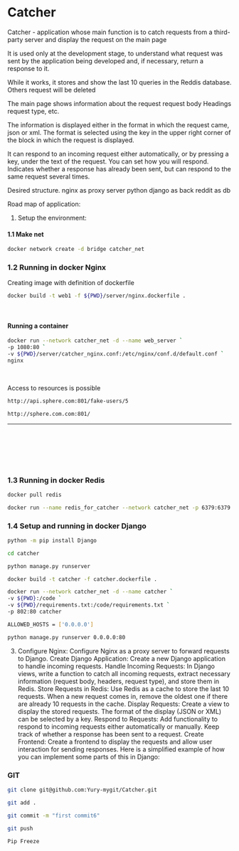 # Catcher

Catcher -  application whose main function is to catch requests from a third-party server and display the request on the main page

It is used only at the development stage, to understand what request was sent by the application being developed and, if necessary, return a response to it.

While it works, it stores and show the last 10 queries in the Reddis database. Others request will be deleted

The main page shows information about the request
request body
Headings
request type, etc.

The information is displayed either in the format in which the request came, json or xml. The format is selected using the key in the upper right corner of the block in which the request is displayed.

It can respond to an incoming request either automatically, or by pressing a key, under the text of the request. You can set how you will respond. Indicates whether a response has already been sent, but can respond to the same request several times.


Desired structure.
nginx as proxy server
python django as back
reddit as db


Road map of application:
1. Setup the environment:  
#### 1.1   Make net
   
  ```bash
  docker network create -d bridge catcher_net
  ```

### 1.2   Running in docker Nginx
Creating image with definition of dockerfile

```bash
docker build -t web1 -f ${PWD}/server/nginx.dockerfile .
``` 
<p>&nbsp;</p>

#### Running a container

```bash
docker run --network catcher_net -d --name web_server `
-p 1080:80 `
-v ${PWD}/server/catcher_nginx.conf:/etc/nginx/conf.d/default.conf `
nginx
```
<p>&nbsp;</p>

Access to resources is possible

```bash
http://api.sphere.com:801/fake-users/5
```
```bash
http://sphere.com.com:801/
```

-----


<p>&nbsp;</p>
<p>&nbsp;</p>
<p>&nbsp;</p>

### 1.3   Running in docker Redis  

```bash
docker pull redis
```

```bash
docker run --name redis_for_catcher --network catcher_net -p 6379:6379 -d redis
```

### 1.4   Setup and running in docker Django  

```bash
python -m pip install Django   
```

```bash
cd catcher  
```
 
```bash
python manage.py runserver
```

```bash
docker build -t catcher -f catcher.dockerfile .
```


```bash
docker run --network catcher_net -d --name catcher `
-v ${PWD}:/code `
-v ${PWD}/requirements.txt:/code/requirements.txt `
-p 802:80 catcher
```
```bash
ALLOWED_HOSTS = ['0.0.0.0']
```
```bash
python manage.py runserver 0.0.0.0:80
```

3. Configure Nginx: Configure Nginx as a proxy server to forward requests to Django.
Create Django Application: Create a new Django application to handle incoming requests.
Handle Incoming Requests: In Django views, write a function to catch all incoming requests, extract necessary information (request body, headers, request type), and store them in Redis.
Store Requests in Redis: Use Redis as a cache to store the last 10 requests. When a new request comes in, remove the oldest one if there are already 10 requests in the cache.
Display Requests: Create a view to display the stored requests. The format of the display (JSON or XML) can be selected by a key.
Respond to Requests: Add functionality to respond to incoming requests either automatically or manually. Keep track of whether a response has been sent to a request.
Create Frontend: Create a frontend to display the requests and allow user interaction for sending responses.
Here is a simplified example of how you can implement some parts of this in Django:


### GIT

```bash
git clone git@github.com:Yury-mygit/Catcher.git
```

```bash
git add .  
```

```bash
git commit -m "first commit6"  
```

```bash
git push 
```

```bash
Pip Freeze
```